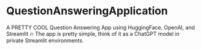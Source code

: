 # QuestionAnsweringApplication
A PRETTY COOL Question Answering App using HuggingFace, OpenAI, and Streamlit 🔥 The app is pretty simple, think of it as a ChatGPT model in private Streamlit environments.
